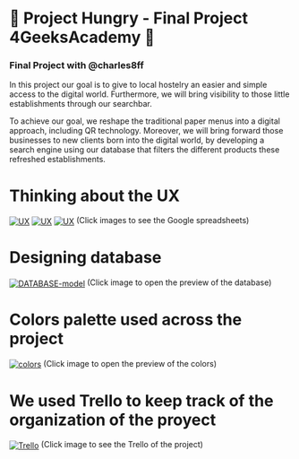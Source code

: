 # 🍔 Project Hungry - Final Project 4GeeksAcademy 🍴
### Final Project with @charles8ff

In this project our goal is to give to local hostelry an easier and simple access to the digital world. Furthermore, we will bring visibility 
to those little establishments through our searchbar.

To achieve our goal, we reshape the traditional paper menus into a digital approach, including QR technology. Moreover, we will bring forward 
those businesses to new clients born into the digital world, by developing a search engine using our database that filters the different products
these refreshed establishments.

# Thinking about the UX
<a href="https://docs.google.com/spreadsheets/d/1GkgkEOZP4fDDO_FT29dnPJT-r2ZatEt_L4DRrKOZQ4c/edit?usp=sharing" target="_blank"><img align="center" src="https://i.imgur.com/mWDYnF3.png" alt="UX" border="0" /></a>
<a href="https://docs.google.com/spreadsheets/d/1GkgkEOZP4fDDO_FT29dnPJT-r2ZatEt_L4DRrKOZQ4c/edit?usp=sharing" target="_blank"><img align="center" src="https://i.imgur.com/bB88i7K.png" alt="UX" border="0" /></a>
<a href="https://docs.google.com/spreadsheets/d/1GkgkEOZP4fDDO_FT29dnPJT-r2ZatEt_L4DRrKOZQ4c/edit?usp=sharing" target="_blank"><img align="center" src="https://i.imgur.com/HYECyUP.png" alt="UX" border="0" /></a>
(Click images to see the Google spreadsheets)

# Designing database
<a href="https://app.quickdatabasediagrams.com/#/d/CYSjvQ" target="_blank"><img align="center" src="https://i.imgur.com/EKaaJqJ.png" alt="DATABASE-model" border="0" /></a>
(Click image to open the preview of the database)

# Colors palette used across the project
<a href="https://coolors.co/191919-cdcdcd-ffffff-f44708-ed750b-f6b983-58c7e0" target="_blank"><img align="center" src="https://i.imgur.com/jgF5msE.png" alt="colors" border="0" /></a>
(Click image to open the preview of the colors)

# We used Trello to keep track of the organization of the proyect
<a href="https://trello.com/invite/b/qZXdt2L6/0a04ac85f62d8b8c495bfb3a255fd93b/proyecto-hambre-%F0%9F%8D%94" target="_blank"><img align="center" src="https://i.imgur.com/RbU9LYg.jpg" alt="Trello" border="0" /></a>
(Click image to see the Trello of the project)
